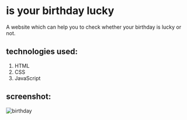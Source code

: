 # is your birthday lucky

A website which can help you to check whether your birthday is lucky or not.

## technologies used:

1. HTML
2. CSS
3. JavaScript

## screenshot:

![birthday](https://raw.githubusercontent.com/malaykhakhar/Screnshot-for-neog/main/bday.png?token=APORBJZCJDTHU4FMF3HHQWDBFJHZI)
